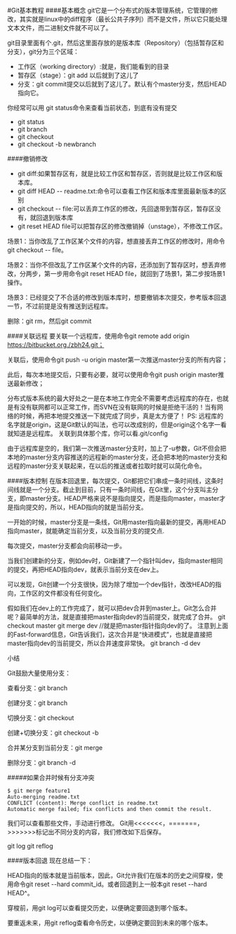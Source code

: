 #Git基本教程
####基本概念
git它是一个分布式的版本管理系统，它管理的修改，其实就是linux中的diff程序（最长公共子序列）而不是文件，所以它只能处理文本文件，而二进制文件就不可以了。

git目录里面有个.git，然后这里面存放的是版本库（Repository）（包括暂存区和分支），git分为三个区域：
- 工作区（working directory）:就是，我们能看到的目录
- 暂存区（stage）：git add 以后就到了这儿了
- 分支：git commit提交以后就到了这儿了。默认有个master分支，然后HEAD指向它。

你经常可以用 git status命令来查看当前状态，到底有没有提交
- git status
-  git branch
-  git checkout
-  git checkout -b newbranch

####撤销修改
- git diff:如果暂存区有，就是比较工作区和暂存区，否则就是比较工作区和版本库。
- git diff HEAD -- readme.txt:命令可以查看工作区和版本库里面最新版本的区别
- git checkout -- file:可以丢弃工作区的修改，先回退带到暂存区，暂存区没有，就回退到版本库
- git reset HEAD file可以把暂存区的修改撤销掉（unstage），不修改工作区。

场景1：当你改乱了工作区某个文件的内容，想直接丢弃工作区的修改时，用命令git checkout -- file。

场景2：当你不但改乱了工作区某个文件的内容，还添加到了暂存区时，想丢弃修改，分两步，第一步用命令git reset HEAD file，就回到了场景1，第二步按场景1操作。

场景3：已经提交了不合适的修改到版本库时，想要撤销本次提交，参考版本回退一节，不过前提是没有推送到远程库。

删除：git rm，然后git commit


####关联远程
要关联一个远程库，使用命令git remote add origin https://bitbucket.org./zbh24.git；

关联后，使用命令git push -u origin master第一次推送master分支的所有内容；

此后，每次本地提交后，只要有必要，就可以使用命令git push origin master推送最新修改；

分布式版本系统的最大好处之一是在本地工作完全不需要考虑远程库的存在，也就是有没有联网都可以正常工作，而SVN在没有联网的时候是拒绝干活的！当有网络的时候，再把本地提交推送一下就完成了同步，真是太方便了！
PS:
远程库的名字就是origin，这是Git默认的叫法，也可以改成别的，但是origin这个名字一看就知道是远程库。
关联到具体那个库，你可以看.git/config

由于远程库是空的，我们第一次推送master分支时，加上了-u参数，Git不但会把本地的master分支内容推送的远程新的master分支，还会把本地的master分支和远程的master分支关联起来，在以后的推送或者拉取时就可以简化命令。

####版本控制
在版本回退里，每次提交，Git都把它们串成一条时间线，这条时间线就是一个分支。截止到目前，只有一条时间线，在Git里，这个分支叫主分支，即master分支。HEAD严格来说不是指向提交，而是指向master，master才是指向提交的，所以，HEAD指向的就是当前分支。

一开始的时候，master分支是一条线，Git用master指向最新的提交，再用HEAD指向master，就能确定当前分支，以及当前分支的提交点.

每次提交，master分支都会向前移动一步。

当我们创建新的分支，例如dev时，Git新建了一个指针叫dev，指向master相同的提交，再把HEAD指向dev，就表示当前分支在dev上。

可以发现，Git创建一个分支很快，因为除了增加一个dev指针，改改HEAD的指向，工作区的文件都没有任何变化。

假如我们在dev上的工作完成了，就可以把dev合并到master上。Git怎么合并呢？最简单的方法，就是直接把master指向dev的当前提交，就完成了合并。
git checkout master
git merge dev
//就是把master指针指向dev的了。
注意到上面的Fast-forward信息，Git告诉我们，这次合并是“快进模式”，也就是直接把master指向dev的当前提交，所以合并速度非常快。
git branch -d dev

小结

Git鼓励大量使用分支：

查看分支：git branch

创建分支：git branch <name>

切换分支：git checkout <name>

创建+切换分支：git checkout -b <name>

合并某分支到当前分支：git merge <name>

删除分支：git branch -d <name>

#####如果合并时候有分支冲突
```
$ git merge feature1
Auto-merging readme.txt
CONFLICT (content): Merge conflict in readme.txt
Automatic merge failed; fix conflicts and then commit the result.
```
我们可以查看那些文件，手动进行修改。
Git用<<<<<<<，=======，>>>>>>>标记出不同分支的内容，我们修改如下后保存。

git log
git reflog

####版本回退
现在总结一下：

HEAD指向的版本就是当前版本，因此，Git允许我们在版本的历史之间穿梭，使用命令git reset --hard commit_id。或者回退到上一般本git reset --hard HEAD^。

穿梭前，用git log可以查看提交历史，以便确定要回退到哪个版本。

要重返未来，用git reflog查看命令历史，以便确定要回到未来的哪个版本。
